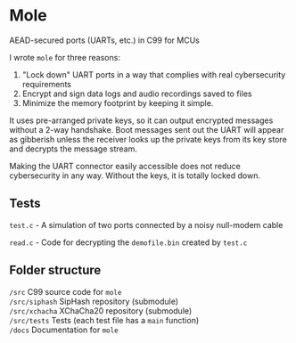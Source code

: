 # Mole
AEAD-secured ports (UARTs, etc.) in C99 for MCUs

I wrote `mole` for three reasons:

1. "Lock down" UART ports in a way that complies with real cybersecurity requirements
2. Encrypt and sign data logs and audio recordings saved to files
3. Minimize the memory footprint by keeping it simple.

It uses pre-arranged private keys, so it can output encrypted messages without a 2-way handshake. Boot messages sent out the UART will appear as gibberish unless the receiver looks up the private keys from its key store and decrypts the message stream.

Making the UART connector easily accessible does not reduce cybersecurity in any way. Without the keys, it is totally locked down.

## Tests
`test.c` - A simulation of two ports connected by a noisy null-modem cable

`read.c` - Code for decrypting the `demofile.bin` created by `test.c`

## Folder structure

`/src` C99 source code for `mole`  
`/src/siphash` SipHash repository (submodule)  
`/src/xchacha` XChaCha20 repository (submodule)  
`/src/tests` Tests (each test file has a `main` function)  
`/docs` Documentation for `mole`
